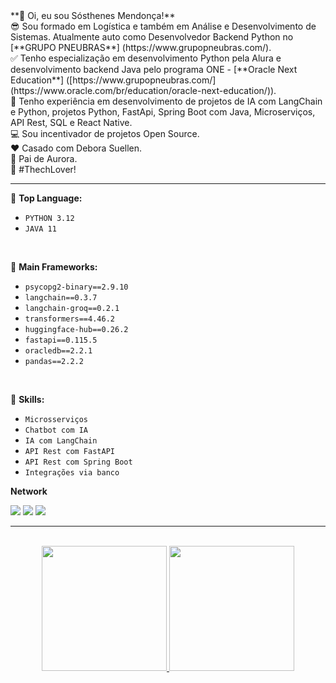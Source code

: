 
<div>
   **👋  Oi, eu sou Sósthenes Mendonça!**</br>
  😎 Sou formado em Logística e também em Análise e Desenvolvimento de Sistemas. Atualmente auto como Desenvolvedor Backend Python no [**GRUPO PNEUBRAS**] (https://www.grupopneubras.com/).</br>
  ✅ Tenho especialização em desenvolvimento Python pela Alura e desenvolvimento backend Java pelo programa ONE - [**Oracle Next Education**] ([https://www.grupopneubras.com/](https://www.oracle.com/br/education/oracle-next-education/)).</br>
  💼 Tenho experiência em desenvolvimento de projetos de IA com LangChain e Python, projetos Python, FastApi, Spring Boot com Java, Microserviços, API Rest, SQL e React Native.</br>
  💻 Sou incentivador de projetos Open Source.</br>
  ❤️ Casado com Debora Suellen.</br>
  🐶 Pai de Aurora.</br>
  💙 #ThechLover!</br>
</div>



---

:pushpin: **Top Language:**
* `PYTHON 3.12`
* `JAVA 11 `

</br>

:pushpin: **Main Frameworks:**
* `psycopg2-binary==2.9.10`
* `langchain==0.3.7`
* `langchain-groq==0.2.1`
* `transformers==4.46.2`
* `huggingface-hub==0.26.2`
* `fastapi==0.115.5`
* `oracledb==2.2.1` 
* `pandas==2.2.2` 

</br>

:pushpin: **Skills:**
* `Microsserviços`
* `Chatbot com IA`
* `IA com LangChain`
* `API Rest com FastAPI`
* `API Rest com Spring Boot`
* `Integrações via banco`

**Network**
   
<a href="https://www.linkedin.com/in/sosthenes-mendonca" target="_blank"><img src="https://img.shields.io/badge/-LinkedIn-%230077B5?style=for-the-badge&logo=linkedin&logoColor=white" target="_blank"></a>
<a href = "sosthenesms@gmail.com"><img src="https://img.shields.io/badge/-Gmail-red?style=for-the-badge&logo=gmail&logoColor=white" target="_blank"></a>
<a href = "sosthenesms@yahoo.com.br"><img src="https://img.shields.io/badge/-Yahoo-purple?style=for-the-badge&logo=Yahoo&logoColor=white" target="_blank"></a>
  
---

</br>
<div align="center">
  <a href="https://github.com/SosthenesMS">
  <img height="200em" src="https://github-readme-stats.vercel.app/api?username=SosthenesMS&show_icons=true&theme=dark&include_all_commits=true&count_private=true"/>
  <img height="200em" src="https://github-readme-stats.vercel.app/api/top-langs/?username=SosthenesMS&layout=compact&langs_count=7&theme=dark"/>
</div>

<!--
[![Anurag's GitHub stats](https://github-readme-stats.vercel.app/api?username=SosthenesMS&show_icons=true&count_private=true&theme=tokyonight)](https://github.com/anuraghazra/github-readme-stats)
[![Top Langs](https://github-readme-stats.vercel.app/api/top-langs/?username=SosthenesMS&layout=compact&theme=tokyonight&count_private=true)](https://github.com/anuraghazra/github-readme-stats)

-->

